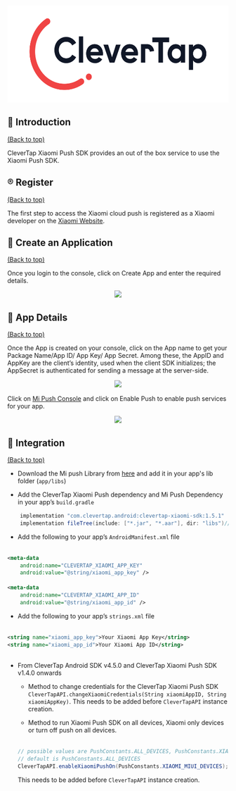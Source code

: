 <p align="center">
  <img src="https://github.com/CleverTap/clevertap-ios-sdk/blob/master/docs/images/clevertap-logo.png" height="220"/>
</p>

## 👋 Introduction
[(Back to top)](#-table-of-contents)

CleverTap Xiaomi Push SDK provides an out of the box service to use the Xiaomi Push SDK.

## ®️ Register
[(Back to top)](#-table-of-contents)

The first step to access the Xiaomi cloud push is registered as a Xiaomi developer on the [Xiaomi Website](https://dev.mi.com/console/).

## 🔨 Create an Application
[(Back to top)](#-table-of-contents)

Once you login to the console, click on Create App and enter the required details.

<p align="center">
  <img src="https://files.readme.io/27d3874-Xiaomi_push_Developer_console.png"/>
</p>

## 📱 App Details
[(Back to top)](#-table-of-contents)

Once the App is created on your console, click on the App name to get your Package Name/App ID/ App Key/ App Secret. Among these, the AppID and AppKey are the client’s identity, used when the client SDK initializes; the AppSecret is authenticated for sending a message at the server-side.

<p align="center">
  <img src="https://files.readme.io/ee0d481-Xiaomi_Push_API_Key.png"/>
</p>

Click on [Mi Push Console](http://admin.xmpush.global.xiaomi.com/) and click on Enable Push to enable push services for your app.

<p align="center">
  <img src="https://files.readme.io/14ff6c4-Xiaomi_Push_MI_Console.png"/>
</p>

## 🚀 Integration
[(Back to top)](#-table-of-contents)

* Download the Mi push Library from [here](https://admin.xmpush.xiaomi.com/en/mipush/downpage/android) and add it in your app's lib folder (`app/libs`)

* Add the CleverTap Xiaomi Push dependency and Mi Push Dependency in your app’s `build.gradle`

```groovy
    implementation "com.clevertap.android:clevertap-xiaomi-sdk:1.5.1"
    implementation fileTree(include: ["*.jar", "*.aar"], dir: "libs")// or implementation files("libs/MiPush_SDK_Client_5_0_6-G_3rd.aar") for including only MiPush_SDK_Client_5_0_6 aar file
```

* Add the following to your app’s `AndroidManifest.xml` file

```xml

<meta-data
    android:name="CLEVERTAP_XIAOMI_APP_KEY"
    android:value="@string/xiaomi_app_key" />

<meta-data
    android:name="CLEVERTAP_XIAOMI_APP_ID"
    android:value="@string/xiaomi_app_id" />

```

* Add the following to your app’s `strings.xml` file

```xml

<string name="xiaomi_app_key">Your Xiaomi App Key</string>
<string name="xiaomi_app_id">Your Xiaomi App ID</string>
 
```

* From CleverTap Android SDK v4.5.0 and CleverTap Xiaomi Push SDK v1.4.0 onwards
    * Method to change credentials for the CleverTap Xiaomi Push SDK `CleverTapAPI.changeXiaomiCredentials(String xiaomiAppID, String xiaomiAppKey)`. This needs to be added before `CleverTapAPI` instance creation.

    * Method to run Xiaomi Push SDK on all devices, Xiaomi only devices or turn off push on all devices.

    ```java

    // possible values are PushConstants.ALL_DEVICES, PushConstants.XIAOMI_MIUI_DEVICES, PushConstants.NO_DEVICES
    // default is PushConstants.ALL_DEVICES
    CleverTapAPI.enableXiaomiPushOn(PushConstants.XIAOMI_MIUI_DEVICES);

    ```

    This needs to be added before `CleverTapAPI` instance creation.